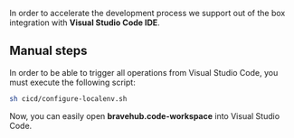 In order to accelerate the development process we support out of the box integration with **Visual Studio Code IDE**.

## Manual steps

In order to be able to trigger all operations from Visual Studio Code, you must execute the following script:

```bash
sh cicd/configure-localenv.sh
```

Now, you can easily open **bravehub.code-workspace** into Visual Studio Code.
